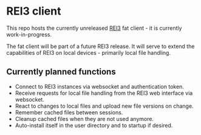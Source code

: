 # REI3 client
This repo hosts the currently unreleased [REI3](https://github.com/r3-team/r3) fat client - it is currently work-in-progress.

The fat client will be part of a future REI3 release. It will serve to extend the capabilities of REI3 on local devices - primarily local file handling.

## Currently planned functions
* Connect to REI3 instances via websocket and authentication token.
* Receive requests for local file handling from the REI3 web interface via websocket.
* React to changes to local files and upload new file versions on change.
* Remember cached files between sessions.
* Cleanup cached files when they are not used anymore.
* Auto-install itself in the user directory and to startup if desired.

